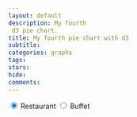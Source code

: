 ```yaml
---
layout: default
description: My fourth
 d3 pie chart.
title: My fourth pie chart with d3
subtitle:
categories: graphs
tags:
stars:
hide:
comments:
---
```


<form>
  <label><input type="radio" name="dataset" value="apples" checked> Restaurant  </label>
  <label><input type="radio" name="dataset" value="oranges"> Buffet  </label>
</form>
<div id='pie'> </div><script src='http://www.tedsanders.com/js/my-fourth-pie-chart.js'> </script>